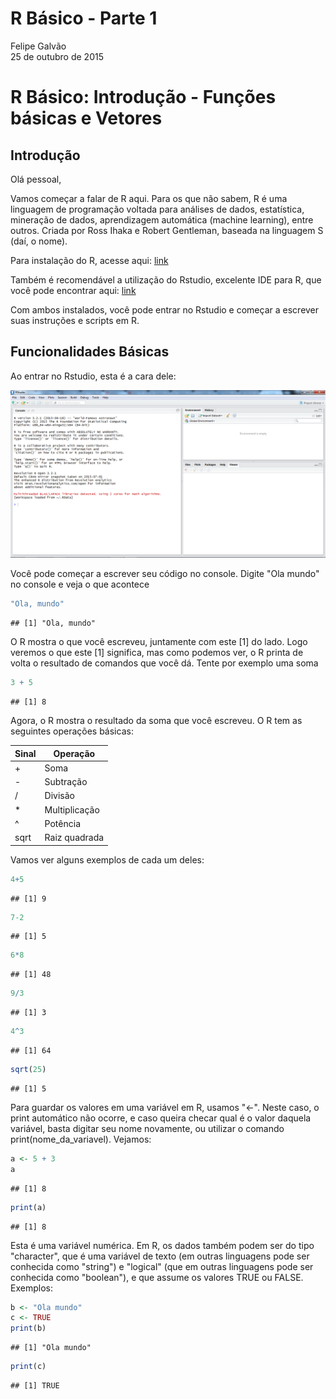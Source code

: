 # R Básico - Parte 1
Felipe Galvão  
25 de outubro de 2015  

# R Básico: Introdução - Funções básicas e Vetores

## Introdução

Olá pessoal,

Vamos começar a falar de R aqui. Para os que não sabem, R é uma linguagem de programação voltada para análises de dados, estatística, mineração de dados, aprendizagem automática (machine learning), entre outros. Criada por Ross Ihaka e Robert Gentleman, baseada na linguagem S (daí, o nome).

Para instalação do R, acesse aqui: [link](https://cran.r-project.org/)

Também é recomendável a utilização do Rstudio, excelente IDE para R, que você pode encontrar aqui: [link](https://www.rstudio.com/products/rstudio/download/)

Com ambos instalados, você pode entrar no Rstudio e começar a escrever suas instruções e scripts em R.

## Funcionalidades Básicas

Ao entrar no Rstudio, esta é a cara dele:

![](rstudio.png)

Você pode começar a escrever seu código no console. Digite "Ola mundo" no console e veja o que acontece


```r
"Ola, mundo"
```

```
## [1] "Ola, mundo"
```

O R mostra o que você escreveu, juntamente com este [1] do lado. Logo veremos o que este [1] significa, mas como podemos ver, o R printa de volta o resultado de comandos que você dá. Tente por exemplo uma soma


```r
3 + 5
```

```
## [1] 8
```

Agora, o R mostra o resultado da soma que você escreveu. O R tem as seguintes operações básicas:

Sinal | Operação
----- | ---------
+     | Soma
-     | Subtração
/     | Divisão
*     | Multiplicação
^     | Potência
sqrt  | Raiz quadrada

Vamos ver alguns exemplos de cada um deles:


```r
4+5
```

```
## [1] 9
```

```r
7-2
```

```
## [1] 5
```

```r
6*8
```

```
## [1] 48
```

```r
9/3
```

```
## [1] 3
```

```r
4^3
```

```
## [1] 64
```

```r
sqrt(25)
```

```
## [1] 5
```

Para guardar os valores em uma variável em R, usamos "<-". Neste caso, o print automático não ocorre, e caso queira checar qual é o valor daquela variável, basta digitar seu nome novamente, ou utilizar o comando print(nome_da_variavel). Vejamos:


```r
a <- 5 + 3
a
```

```
## [1] 8
```

```r
print(a)
```

```
## [1] 8
```

Esta é uma variável numérica. Em R, os dados também podem ser do tipo "character", que é uma variável de texto (em outras linguagens pode ser conhecida como "string") e "logical" (que em outras linguagens pode ser conhecida como "boolean"), e que assume os valores TRUE ou FALSE. Exemplos:


```r
b <- "Ola mundo"
c <- TRUE
print(b)
```

```
## [1] "Ola mundo"
```

```r
print(c)
```

```
## [1] TRUE
```

